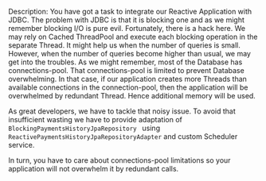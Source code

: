 Description: You have got a task to integrate our Reactive Application with JDBC. The
 problem with JDBC is that it is blocking one and as we might remember blocking I/O is
  pure evil. Fortunately, there is a hack here. We may rely on Cached ThreadPool and
   execute each blocking operation in the separate Thread. It might help us when the
    number of queries is small. However, when the number of queries become higher than
     usual, we may get into the troubles. As we might remember, most of the Database
      has connections-pool. That connections-pool is limited to prevent Database overwhelming. In
that case, if our application creates more Threads than available connections in the
 connection-pool, then the application will be overwhelmed by redundant Thread. Hence
  additional memory will be used. 
  
  As great developers, we have to tackle that noisy issue. To avoid that insufficient
   wasting we have to provide adaptation of `BlockingPaymentsHistoryJpaRepository
   ` using `ReactivePaymentsHistoryJpaRepositoryAdapter` and custom Scheduler service.

In turn, you have to care about connections-pool limitations so your application will
 not overwhelm it by redundant calls.